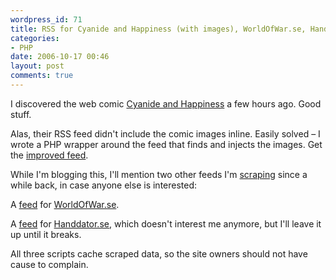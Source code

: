 ```yaml
---
wordpress_id: 71
title: RSS for Cyanide and Happiness (with images), WorldOfWar.se, Handdator.se
categories:
- PHP
date: 2006-10-17 00:46
layout: post
comments: true
---
```

I discovered the web comic <a href="http://www.explosm.net/comics">Cyanide and Happiness</a> a few hours ago. Good stuff.

Alas, their RSS feed didn't include the comic images inline. Easily solved &ndash; I wrote a PHP wrapper around the feed that finds and injects the images. Get the <a href="http://henrik.nyh.se/scrapers/cyanide_and_happiness.rss">improved feed</a>.

While I'm blogging this, I'll mention two other feeds I'm <a href="http://en.wikipedia.org/wiki/Web_scraping">scraping</a> since a while back, in case anyone else is interested:

A <a href="http://henrik.nyh.se/scrapers/worldofwar.se.rss">feed</a> for <a href="http://worldofwar.se/">WorldOfWar.se</a>.

A <a href="http://henrik.nyh.se/scrapers/handdator.se.rss">feed</a> for <a href="http://www.handdator.se">Handdator.se</a>, which doesn't interest me anymore, but I'll leave it up until it breaks.

All three scripts cache scraped data, so the site owners should not have cause to complain.
